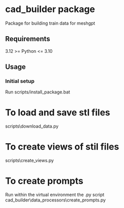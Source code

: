 # cad_builder package
Package for building train data for meshgpt

## Requirements
3.12 >= Python <= 3.10

## Usage

### Initial setup
Run scripts/install_package.bat

# To load and save stl files
scripts\download_data.py

# To create views of stil files
scripts\create_views.py

# To create prompts
Run within the virtual environment the .py script cad_builder\data_processors\create_prompts.py
